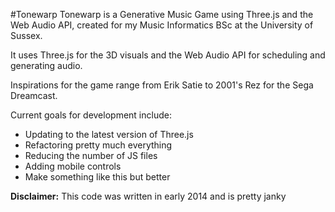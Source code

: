 #Tonewarp
Tonewarp is a Generative Music Game using Three.js and the Web Audio API, created for my Music Informatics BSc at the University of Sussex. 

It uses Three.js for the 3D visuals and the Web Audio API for scheduling and generating audio.

Inspirations for the game range from Erik Satie to 2001's Rez for the Sega Dreamcast.

Current goals for development include:

* Updating to the latest version of Three.js
* Refactoring pretty much everything
* Reducing the number of JS files
* Adding mobile controls
* Make something like this but better

**Disclaimer:** This code was written in early 2014 and is pretty janky


